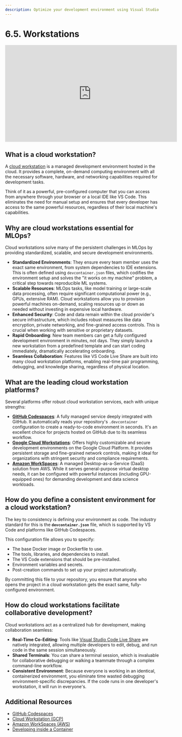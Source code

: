```yaml
---
description: Optimize your development environment using Visual Studio Code for Python and MLOps projects by creating workspaces that enhance your coding workflow and productivity.
---
```


# 6.5. Workstations

<iframe class="youtube" width="560" height="315" src="https://www.youtube.com/embed/bSfaS5M_1eI?si=tDEl3AHf1C1aPORC" title="YouTube video player" frameborder="0" allow="accelerometer; autoplay; clipboard-write; encrypted-media; gyroscope; picture-in-picture; web-share" referrerpolicy="strict-origin-when-cross-origin" allowfullscreen></iframe>

## What is a cloud workstation?

A [cloud workstation](https://cloud.google.com/workstations?hl=en) is a managed development environment hosted in the cloud. It provides a complete, on-demand computing environment with all the necessary software, hardware, and networking capabilities required for development tasks.

Think of it as a powerful, pre-configured computer that you can access from anywhere through your browser or a local IDE like VS Code. This eliminates the need for manual setup and ensures that every developer has access to the same powerful resources, regardless of their local machine's capabilities.

## Why are cloud workstations essential for MLOps?

Cloud workstations solve many of the persistent challenges in MLOps by providing standardized, scalable, and secure development environments.

- **Standardized Environments**: They ensure every team member uses the exact same environment, from system dependencies to IDE extensions. This is often defined using `devcontainer.json` files, which codifies the environment setup and solves the "it works on my machine" problem, a critical step towards reproducible ML systems.
- **Scalable Resources**: MLOps tasks, like model training or large-scale data processing, often require significant computational power (e.g., GPUs, extensive RAM). Cloud workstations allow you to provision powerful machines on-demand, scaling resources up or down as needed without investing in expensive local hardware.
- **Enhanced Security**: Code and data remain within the cloud provider's secure infrastructure, which includes robust measures like data encryption, private networking, and fine-grained access controls. This is crucial when working with sensitive or proprietary datasets.
- **Rapid Onboarding**: New team members can get a fully configured development environment in minutes, not days. They simply launch a new workstation from a predefined template and can start coding immediately, dramatically accelerating onboarding.
- **Seamless Collaboration**: Features like VS Code Live Share are built into many cloud workstation platforms, enabling real-time pair programming, debugging, and knowledge sharing, regardless of physical location.

## What are the leading cloud workstation platforms?

Several platforms offer robust cloud workstation services, each with unique strengths:

- **[GitHub Codespaces](https://github.com/features/codespaces)**: A fully managed service deeply integrated with GitHub. It automatically reads your repository's `.devcontainer` configuration to create a ready-to-code environment in seconds. It's an excellent choice for projects hosted on GitHub due to its seamless workflow.
- **[Google Cloud Workstations](https://cloud.google.com/workstations)**: Offers highly customizable and secure development environments on the Google Cloud Platform. It provides persistent storage and fine-grained network controls, making it ideal for organizations with stringent security and compliance requirements.
- **[Amazon WorkSpaces](https://aws.amazon.com/fr/workspaces/)**: A managed Desktop-as-a-Service (DaaS) solution from AWS. While it serves general-purpose virtual desktop needs, it can be configured with powerful instances (including GPU-equipped ones) for demanding development and data science workloads.

## How do you define a consistent environment for a cloud workstation?

The key to consistency is defining your environment as code. The industry standard for this is the **`devcontainer.json`** file, which is supported by VS Code and platforms like GitHub Codespaces.

This configuration file allows you to specify:
- The base Docker image or Dockerfile to use.
- The tools, libraries, and dependencies to install.
- The VS Code extensions that should be pre-installed.
- Environment variables and secrets.
- Post-creation commands to set up your project automatically.

By committing this file to your repository, you ensure that anyone who opens the project in a cloud workstation gets the exact same, fully-configured environment.

## How do cloud workstations facilitate collaborative development?

Cloud workstations act as a centralized hub for development, making collaboration seamless:

- **Real-Time Co-Editing**: Tools like [Visual Studio Code Live Share](https://code.visualstudio.com/learn/collaboration/live-share) are natively integrated, allowing multiple developers to edit, debug, and run code in the same session simultaneously.
- **Shared Terminals**: You can share a terminal session, which is invaluable for collaborative debugging or walking a teammate through a complex command-line workflow.
- **Consistent Environment**: Because everyone is working in an identical, containerized environment, you eliminate time wasted debugging environment-specific discrepancies. If the code runs in one developer's workstation, it will run in everyone's.

## Additional Resources

- [GitHub Codespaces](https://github.com/features/codespaces)
- [Cloud Workstation (GCP)](https://cloud.google.com/workstations)
- [Amazon WorkSpaces (AWS)](https://aws.amazon.com/fr/workspaces/)
- [Developing inside a Container](https://code.visualstudio.com/docs/devcontainers/containers)

